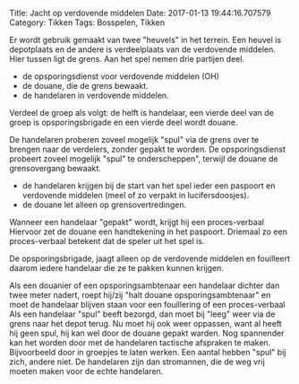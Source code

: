 Title: Jacht op verdovende middelen
Date: 2017-01-13 19:44:16.707579
Category: Tikken
Tags: Bosspelen, Tikken

Er wordt gebruik gemaakt van twee "heuvels" in het terrein.
Een heuvel is depotplaats en de andere is verdeelplaats van de verdovende middelen. Hier tussen ligt de grens. Aan het spel nemen drie partijen deel.

* de opsporingsdienst voor verdovende middelen (OH)
* de douane, die de grens bewaakt.
* de handelaren in verdovende middelen.





Verdeel de groep als volgt: de helft is handelaar, een vierde deel van de groep is opsporingsbrigade en een vierde deel wordt douane.

De handelaren proberen zoveel mogelijk "spul" via de grens over te brengen naar de verdelers, zonder gepakt te worden. De opsporingsdienst probeert zoveel mogelijk "spul" te onderscheppen", terwijl de douane de grensovergang bewaakt.

   
* de handelaren krijgen bij de start van het spel ieder een paspoort en verdovende middelen (meel of zo verpakt in lucifersdoosjes).
* de douane let alleen op grensovertredingen.





Wanneer een handelaar "gepakt" wordt, krijgt hij een proces-verbaal Hiervoor zet de douane een handtekening in het paspoort. Driemaal zo een proces-verbaal betekent dat de speler uit het spel is.

De opsporingsbrigade, jaagt alleen op de verdovende middelen en fouilleert daarom iedere handelaar die ze te pakken kunnen krijgen.

Als een douanier of een opsporingsambtenaar een handelaar dichter dan twee meter nadert, roept hij/zij "halt douane opsporingsambtenaar" en moet de handelaar blijven staan voor een fouillering of een proces-verbaal
Als een handelaar "spul" beeft bezorgd, dan moet bij "leeg" weer via de grens naar het depot terug. Nu moet hij ook weer oppassen, want al heeft hij geen spul, hij kan wel door de douane gepakt warden.
Nog spannender kan het worden door met de handelaren tactische afspraken te maken. Bijvoorbeeld door in groepjes te laten werken. Een aantal hebben "spul" bij zich, andere niet. De handelaren zijn dan stromannen, die de weg vrij moeten maken voor de echte handelaren.